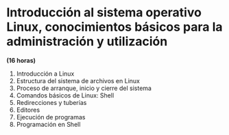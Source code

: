 # Introducción al sistema operativo Linux, conocimientos básicos para la administración y utilización
**(16 horas)**

1. Introducción a Linux
2. Estructura del sistema de archivos en Linux
3. Proceso de arranque, inicio y cierre del sistema
4. Comandos básicos de Linux: Shell
5. Redirecciones y tuberías
6. Editores
7. Ejecución de programas
8. Programación en Shell
